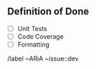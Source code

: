 <!-- 
Integration Issue Template

This template is to be used when a new feature has been updated from a prototype 
into stable, tested code and almost ready to be released. \
The code affected by this issue should be heavily tested for formatting, code coverage, as well as unit tested.
-->

## Definition of Done

- [ ] Unit Tests <!-- All methods (private & public) pass unit tests -->
- [ ] Code Coverage <!-- Coverage is at 100% -->
- [ ] Formatting <!-- Passes linting and typechecking -->

/label ~ARiA ~issue::dev